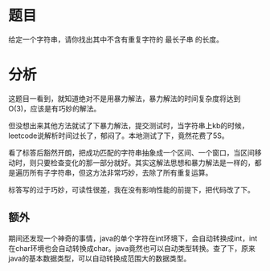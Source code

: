 # 题目

给定一个字符串，请你找出其中不含有重复字符的 最长子串 的长度。

# 分析

这题目一看到，就知道绝对不是用暴力解法，暴力解法的时间复杂度将达到O(3)，应该是有巧妙的解法。

但没想出来其他方法就试了下暴力解法，提交测试时，当字符串上kb的时候，leetcode说解析时间过长了，郁闷了。本地测试了下，竟然花费了5S。

看了标答后豁然开朗，把成功匹配的字符串抽象成一个区间、一个窗口，当区间移动时，则只要检查变化的那一部分就好。其实这解法思想和暴力解法是一样的，都是遍历所有子字符串，但这方法非常巧妙，去除了所有重复运算。

标答写的过于巧妙，可读性很差，我在没有影响性能的前提下，把代码改了下。

## 额外

期间还发现一个神奇的事情，java的单个字符在int环境下，会自动转换成int，int在char环境也会自动转换成char。java竟然也可以自动类型转换。查了下，原来java的基本数据类型，可以自动转换成范围大的数据类型。
